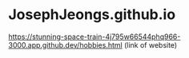 # JosephJeongs.github.io

https://stunning-space-train-4j795w66544phq966-3000.app.github.dev/hobbies.html (link of website)